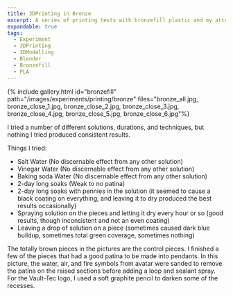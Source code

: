 ```yaml
---
title: 3DPrinting in Bronze
excerpt: A series of printing tests with bronzefill plastic and my attempts to force a green patina. Modelled after various pop-culture symbols
expandable: true
tags:
  - Experiment
  - 3DPrinting
  - 3DModelling
  - Blender
  - Bronzefill
  - PLA
---
```

{% include gallery.html id="bronzefill" path="/images/experiments/printing/bronze" files="bronze_all.jpg, bronze_close_1.jpg, bronze_close_2.jpg, bronze_close_3.jpg, bronze_close_4.jpg, bronze_close_5.jpg, bronze_close_6.jpg"%}

I tried a number of different solutions, durations, and techniques, but nothing I tried produced consistent results.

Things I tried:

  - Salt Water (No discernable effect from any other solution)
  - Vinegar Water (No discernable effect from any other solution)
  - Baking soda Water (No discernable effect from any other solution)
  - 2-day long soaks (Weak to no patina)
  - 2-day long soaks with pennies in the solution (it seemed to cause a black coating on everything, and leaving it to dry produced the best results occasionally)
  - Spraying solution on the pieces and letting it dry every hour or so (good results, though inconsistent and not an even coating)
  - Leaving a drop of solution on a piece (sometimes caused dark blue buildup, sometimes total green coverage, sometimes nothing)

The totally brown pieces in the pictures are the control pieces. I finished a few of the pieces that had a good patina to be made into pendants. In this picture, the water, air, and fire symbols from avatar were sanded to remove the patina on the raised sections before adding a loop and sealant spray. For the Vault-Tec logo, I used a soft graphite pencil to darken some of the recesses.
